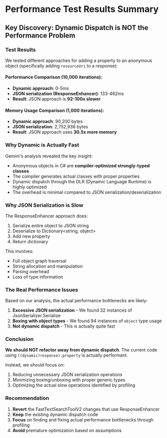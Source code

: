# Performance Test Results Summary

## Key Discovery: Dynamic Dispatch is NOT the Performance Problem

### Test Results

We tested different approaches for adding a property to an anonymous object (specifically adding `resourceUri` to a response):

#### Performance Comparison (10,000 iterations):
- **Dynamic approach**: 0-5ms
- **JSON serialization (ResponseEnhancer)**: 133-462ms
- **Result**: JSON approach is **92-100x slower**

#### Memory Usage Comparison (1,000 iterations):
- **Dynamic approach**: 90,200 bytes
- **JSON serialization**: 2,752,936 bytes  
- **Result**: JSON approach uses **30.5x more memory**

### Why Dynamic is Actually Fast

Gemini's analysis revealed the key insight:
- Anonymous objects in C# are **compiler-optimized strongly-typed classes**
- The compiler generates actual classes with proper properties
- Dynamic dispatch through the DLR (Dynamic Language Runtime) is highly optimized
- The overhead is minimal compared to JSON serialization/deserialization

### Why JSON Serialization is Slow

The ResponseEnhancer approach does:
1. Serialize entire object to JSON string
2. Deserialize to Dictionary<string, object>
3. Add new property
4. Return dictionary

This involves:
- Full object graph traversal
- String allocation and manipulation
- Parsing overhead
- Loss of type information

### The Real Performance Issues

Based on our analysis, the actual performance bottlenecks are likely:
1. **Excessive JSON serialization** - We found 32 instances of JsonSerializer.Serialize
2. **Boxing with object types** - We found 94 instances of `object` type usage
3. **Not dynamic dispatch** - This is actually quite fast

### Conclusion

**We should NOT refactor away from dynamic dispatch**. The current code using `((dynamic)response).property` is actually performant. 

Instead, we should focus on:
1. Reducing unnecessary JSON serialization operations
2. Minimizing boxing/unboxing with proper generic types
3. Optimizing the actual slow operations identified by profiling

### Recommendation

1. **Revert** the FastTextSearchToolV2 changes that use ResponseEnhancer
2. **Keep** the existing dynamic dispatch code
3. **Focus** on finding and fixing actual performance bottlenecks through profiling
4. **Avoid** premature optimization based on assumptions